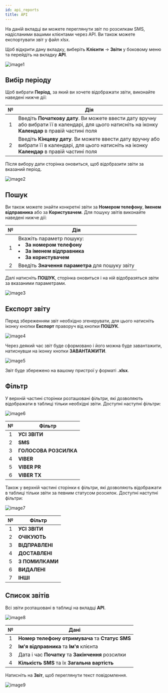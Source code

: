 ```yaml
---
id: api_reports
title: API
---
```


На даній вкладці ви можете переглянути звіт по розсилкам SMS, надісланими вашими клієнтами через API. Ви також можете експортувати звіт у файл xlsx.

Щоб відкрити дану вкладку, виберіть **Клієнти** → **Звіти** у боковому меню та перейдіть на вкладку **API**.

![image1](/img/uk/admin_reports_api/image1.png)

## Вибір періоду

Щоб вибрати **Період**, за який ви хочете відображати звіти, виконайте наведені нижче дії:

|  №  | Дія |
| :-: | --- |
| 1 | Введіть **Початкову дату**. Ви можете ввести дату вручну або вибрати її в календарі, для цього натисніть на іконку **Календар** в правій частині поля |
| 2 | Введіть **Кінцеву дату**. Ви можете ввести дату вручну або вибрати її в календарі, для цього натисніть на іконку **Календар** в правій частині поля |

Після вибору дати сторінка оновиться, щоб відобразити звіти за вказаний період.

![image2](/img/uk/admin_reports_api/image2.png)

## Пошук

Ви також можете знайти конкретні звіти за **Номером телефону**, **Іменем відправника** або за **Користувачем**. Для пошуку звітів виконайте наведені нижче дії:

|  №  | Дія |
| :-: | --- |
| 1 | Вкажіть параметр пошуку: <li>**За номером телефону**</li> <li>**За іменем відправника**</li> <li>**За користувачем**</li> |
| 2 | Введіть **Значення параметра** для пошуку звіту |

Далі натисніть **ПОШУК**, сторінка оновиться і на ній відобразяться звіти за вказаними параметрами.

![image3](/img/uk/admin_reports_api/image3.png)

## Експорт звіту

Перед збереженням звіт необхідно згенерувати, для цього натисніть іконку кнопки **Експорт** праворуч від кнопки **ПОШУК**.

![image4](/img/uk/admin_reports_api/image4.png)

Через деякий час звіт буде сформовано і його можна буде завантажити, натиснувши на іконку кнопки **ЗАВАНТАЖИТИ**.

![image5](/img/uk/admin_reports_api/image5.png)

Звіт буде збережено на вашому пристрої у форматі **.xlsx**.

## Фільтр

У верхній частині сторінки розташовані фільтри, які дозволяють відображати в таблиці тільки необхідні звіти. Доступні наступні фільтри:

![image6](/img/uk/admin_reports_api/image6.png)

|  №  | Фільтр |
| :-: | ------ |
| 1 | **УСІ ЗВІТИ** |
| 2 | **SMS** |
| 3 | **ГОЛОСОВА РОЗСИЛКА** |
| 4 | **VIBER** |
| 5 | **VIBER PR** |
| 6 | **VIBER TX** |

Також у верхній частині сторінки є фільтри, які дозволяють відображати в таблиці тільки звіти за певним статусом розсилок. Доступні наступні фільтри:

![image7](/img/uk/admin_reports_api/image7.png)

|  №  | Фільтр |
| :-: | ------ |
| 1 | **УСІ ЗВІТИ** |
| 2 | **ОЧІКУЮТЬ** |
| 3 | **ВІДПРАВЛЕНІ** |
| 4 | **ДОСТАВЛЕНІ** |
| 5 | **З ПОМИЛКАМИ** |
| 6 | **ВИДАЛЕНІ** |
| 7 | **ІНШІ** |

## Список звітів

Всі звіти розташовані в таблиці на вкладці **API**.

![image8](/img/uk/admin_reports_api/image8.png)

|  №  | Дані |
| :-: | ---- |
| 1 | **Номер телефону отримувача** та **Статус SMS** |
| 2 | **Ім'я відправника** та **Ім'я** клієнта |
| 3 | Дата і час **Початку** та **Закінчення** розсилки |
| 4 | **Кількість SMS** та їх **Загальна вартість** |

Натисніть на **Звіт**, щоб переглянути текст повідомлення.

![image9](/img/uk/admin_reports_api/image9.png)
